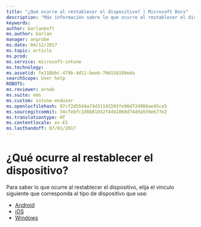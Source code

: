```yaml
---
title: "¿Qué ocurre al restablecer el dispositivo? | Microsoft Docs"
description: "Más información sobre lo que ocurre al restablecer el dispositivo para cada una de las plataformas admitidas de Intune."
keywords: 
author: barlanmsft
ms.author: barlan
manager: angrobe
ms.date: 04/12/2017
ms.topic: article
ms.prod: 
ms.service: microsoft-intune
ms.technology: 
ms.assetid: fe110bbc-479b-4d11-beeb-70d15b199eda
searchScope: User help
ROBOTS: 
ms.reviewer: arnab
ms.suite: ems
ms.custom: intune-enduser
ms.openlocfilehash: 97cf2d5544a74d31141593fe96d724988ae45ce5
ms.sourcegitcommit: 34cfebfc1d8b81032f4d41869d74dda559e677e2
ms.translationtype: HT
ms.contentlocale: es-ES
ms.lasthandoff: 07/01/2017
---
```

# <a name="what-happens-if-you-reset-your-device"></a>¿Qué ocurre al restablecer el dispositivo?

Para saber lo que ocurre al restablecer el dispositivo, elija el vínculo siguiente que corresponda al tipo de dispositivo que use:

- [Android](what-happens-if-you-reset-your-device-using-the-company-portal-android.md)
- [iOS](what-happens-if-you-reset-your-device-using-the-company-portal-ios.md)
- [Windows](what-happens-if-you-reset-your-device-using-the-company-portal-windows.md)
